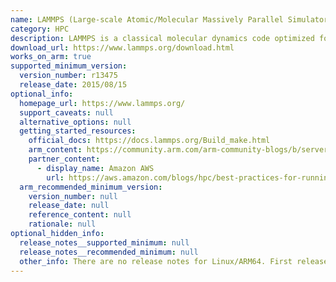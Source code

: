 ```yaml
---
name: LAMMPS (Large-scale Atomic/Molecular Massively Parallel Simulator)
category: HPC
description: LAMMPS is a classical molecular dynamics code optimized for parallel computing, used primarily for simulating materials at the atomic scale.
download_url: https://www.lammps.org/download.html
works_on_arm: true
supported_minimum_version:
  version_number: r13475
  release_date: 2015/08/15
optional_info:
  homepage_url: https://www.lammps.org/
  support_caveats: null
  alternative_options: null
  getting_started_resources:
    official_docs: https://docs.lammps.org/Build_make.html
    arm_content: https://community.arm.com/arm-community-blogs/b/servers-and-cloud-computing-blog/posts/choosing-compilers-for-arm-hpc
    partner_content:
      - display_name: Amazon AWS
        url: https://aws.amazon.com/blogs/hpc/best-practices-for-running-molecular-dynamics-simulations-on-aws-graviton3e/
  arm_recommended_minimum_version:
    version_number: null
    release_date: null
    reference_content: null
    rationale: null
optional_hidden_info:
  release_notes__supported_minimum: null
  release_notes__recommended_minimum: null
  other_info: There are no release notes for Linux/ARM64. First release on github, tagged as r13475, can be built on Linux/ARM64 with make. Executable binaries "lmp_serial" and "lmp_mpi" have been verified for Aarch64 using file command.
---
```


